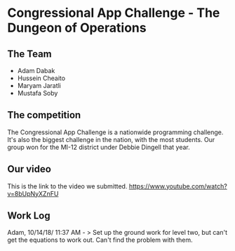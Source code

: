 # Congressional App Challenge - The Dungeon of Operations

## The Team
- Adam Dabak
- Hussein Cheaito
- Maryam Jaratli
- Mustafa Soby

## The competition
The Congressional App Challenge is a nationwide programming challenge. It's also the biggest challenge in the nation, with the most students. Our group won for the MI-12 district under Debbie Dingell that year.

## Our video
This is the link to the video we submitted. https://www.youtube.com/watch?v=8bUpNyXZnFU

## Work Log
Adam, 10/14/18/ 11:37 AM -
	> Set up the ground work for level two, but can't get the equations to work out. Can't find the problem with them.
